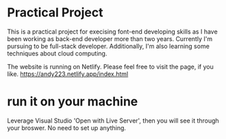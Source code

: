 # Practical Project 
This is a practical project for execising font-end developing skills as I have been working as back-end developer more than two years. Currently I'm pursuing to be full-stack developer. Additionally, I'm also learning some techniques about cloud computing.

The website is running on Netlify. Please feel free to visit the page, if you like.
https://andy223.netlify.app/index.html


# run it on your machine
Leverage Visual Studio 'Open with Live Server', then you will see it through your broswer. No need to set up anything.
